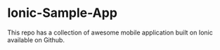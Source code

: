 # Ionic-Sample-App

This repo has a collection of awesome mobile application built on Ionic available on Github.
